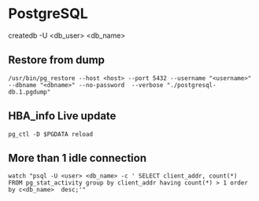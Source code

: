 PostgreSQL
==========

createdb -U <db_user> <db_name>

Restore from dump
-----------------

    /usr/bin/pg_restore --host <host> --port 5432 --username "<username>" --dbname "<dbname>" --no-password  --verbose "./postgresql-db.1.pgdump"

HBA_info Live update
--------------------

    pg_ctl -D $PGDATA reload

More than 1 idle connection
---------------------------
    watch "psql -U <user> <db_name> -c ' SELECT client_addr, count(*)  FROM pg_stat_activity group by client_addr having count(*) > 1 order by c<db_name>  desc;'"
